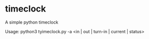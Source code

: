 # timeclock
A simple python timeclock

Usage:
python3 tyimeclock.py -a <in | out | turn-in | current | status>
